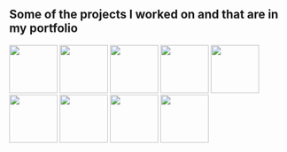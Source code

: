 ## Some of the projects I worked on and that are in my portfolio

<div>
  <a target="_blank" title="CSD Real - Relacionamentos" href="https://www.sammer.website/csd-real"><img width="87" src="https://i.imgur.com/9oOG7eV.png"></a>
  <a target="_blank" title="Lion Tax - Imposto de renda" href="https://www.sammer.website/lion-tax"><img width="87" src="https://i.imgur.com/izTnNnj.png"></a>
  <a target="_blank" title="Airsoft Commander - Equipes e eventos" href="https://www.sammer.website/airsoft-commander"><img width="87" src="https://i.imgur.com/TORrqcG.png"></a>
  <a target="_blank" title="Begrato - Rede social de turismo" href="https://www.sammer.website/begrato"><img width="87" src="https://i.imgur.com/t2D6yLP.png"></a>
  <a target="_blank" title="Cami - Carretos e mudanças" href="https://www.sammer.website/cami"><img width="87" src="https://i.imgur.com/Y005KvO.png"></a>
  <a target="_blank" title="ARJ - Administração Judicial" href="https://www.sammer.website/arj"><img width="87" src="https://i.imgur.com/E2R2MN8.png"></a>
  <a target="_blank" title="Logbeen - Lembranças" href="https://www.sammer.website/logbeen"><img width="87" src="https://i.imgur.com/1C5BUy4.png"></a>
  <a target="_blank" title="Capt Data - Amostras de solo" href="https://www.sammer.website/capt-data"><img width="87" src="https://i.imgur.com/RrgDO5u.png"></a>
  <a target="_blank" title="AdvLink - Advocacia" href="https://www.sammer.website/advlink"><img width="87" src="https://i.imgur.com/XIhwY2Y.png"></a>
</div>
